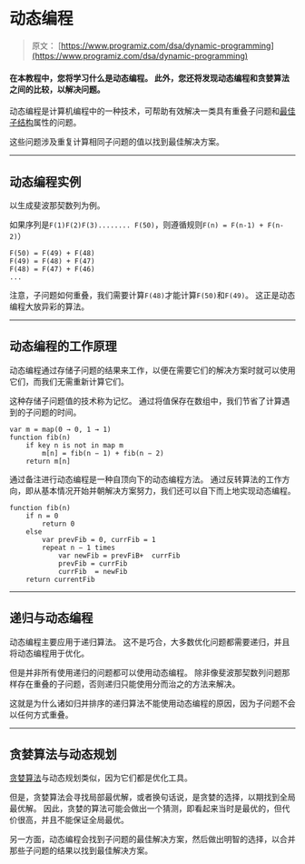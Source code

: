 # 动态编程

> 原文： [https://www.programiz.com/dsa/dynamic-programming](https://www.programiz.com/dsa/dynamic-programming)

#### 在本教程中，您将学习什么是动态编程。 此外，您还将发现动态编程和贪婪算法之间的比较，以解决问题。

动态编程是计算机编程中的一种技术，可帮助有效解决一类具有重叠子问题和[最佳子结构](https://en.wikipedia.org/wiki/Optimal_substructure)属性的问题。

这些问题涉及重复计算相同子问题的值以找到最佳解决方案。

* * *

## 动态编程实例

以生成斐波那契数列为例。

如果序列是`F(1)F(2)F(3)........ F(50)`，则遵循规则`F(n) = F(n-1) + F(n-2)`）

```
F(50) = F(49) + F(48)
F(49) = F(48) + F(47)
F(48) = F(47) + F(46)
...

```

注意，子问题如何重叠，我们需要计算`F(48)`才能计算`F(50)`和`F(49)`。 这正是动态编程大放异彩的算法。

* * *

## 动态编程的工作原理

动态编程通过存储子问题的结果来工作，以便在需要它们的解决方案时就可以使用它们，而我们无需重新计算它们。

这种存储子问题值的技术称为记忆。 通过将值保存在数组中，我们节省了计算遇到的子问题的时间。

```
var m = map(0 → 0, 1 → 1)
function fib(n)
    if key n is not in map m 
        m[n] = fib(n − 1) + fib(n − 2)
    return m[n]

```

通过备注进行动态编程是一种自顶向下的动态编程方法。 通过反转算法的工作方向，即从基本情况开始并朝解决方案努力，我们还可以自下而上地实现动态编程。

```
function fib(n)
    if n = 0
        return 0
    else
        var prevFib = 0, currFib = 1
        repeat n − 1 times
            var newFib = prevFiB+  currFib
            prevFib = currFib
            currFib  = newFib
    return currentFib

```

* * *

## 递归与动态编程

动态编程主要应用于递归算法。 这不是巧合，大多数优化问题都需要递归，并且将动态编程用于优化。

但是并非所有使用递归的问题都可以使用动态编程。 除非像斐波那契数列问题那样存在重叠的子问题，否则递归只能使用分而治之的方法来解决。

这就是为什么诸如归并排序的递归算法不能使用动态编程的原因，因为子问题不会以任何方式重叠。

* * *

## 贪婪算法与动态规划

[贪婪算法](https://www.programiz.com/dsa/greedy-algorithm)与动态规划类似，因为它们都是优化工具。

但是，贪婪算法会寻找局部最优解，或者换句话说，是贪婪的选择，以期找到全局最优解。 因此，贪婪的算法可能会做出一个猜测，即看起来当时是最优的，但代价很高，并且不能保证全局最优。

另一方面，动态编程会找到子问题的最佳解决方案，然后做出明智的选择，以合并那些子问题的结果以找到最佳解决方案。